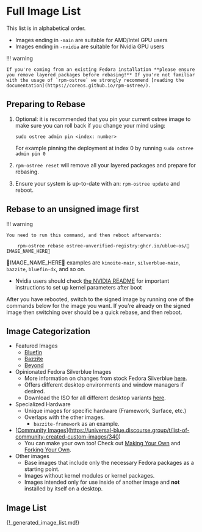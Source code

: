# Full Image List

This list is in alphabetical order.

- Images ending in `-main` are suitable for AMD/Intel GPU users
- Images ending in `-nvidia` are suitable for Nvidia GPU users

!!! warning

    If you're coming from an existing Fedora installation **please ensure you remove layered packages before rebasing!** If you're not familiar with the usage of `rpm-ostree` we strongly recommend [reading the documentation](https://coreos.github.io/rpm-ostree/).

## Preparing to Rebase

1. Optional: it is recommended that you pin your current ostree image to make sure you can roll back if you change your mind using:
    ```
   sudo ostree admin pin <index: number>
   ```   
   For example pinning the deployment at index 0 by running `sudo ostree admin pin 0`

2. `rpm-ostree reset` will remove all your layered packages and prepare for rebasing.
3. Ensure your system is up-to-date with an: `rpm-ostree update` and reboot.

## Rebase to an unsigned image first

!!! warning

    You need to run this command, and then reboot afterwards:

        rpm-ostree rebase ostree-unverified-registry:ghcr.io/ublue-os/🚨IMAGE_NAME_HERE🚨

🚨IMAGE_NAME_HERE🚨 examples are `kinoite-main`, `silverblue-main`, `bazzite`, `bluefin-dx`, and so on.

- Nvidia users should check [the NVIDIA README](https://universal-blue.org/images/nvidia/) for important instructions to set up kernel parameters after boot

After you have rebooted, switch to the signed image by running one of the commands below for the image you want. If you're already on the signed image then switching over should be a quick rebase, and then reboot.

## Image Categorization
- Featured Images
    - [Bluefin](https://github.com/ublue-os/bluefin)
    - [Bazzite](https://github.com/ublue-os/bazzite/)
    - [Beyond](https://github.com/ublue-os/beyond)
- Opinionated Fedora Silverblue Images
    - More information on changes from stock Fedora Silverblue [here](/images/main/). 
    - Offers different desktop environments and window managers if desired.
    - Download the ISO for all different desktop variants [here](https://github.com/ublue-os/main/releases).
- Specialized Hardware
    - Unique images for specific hardware (Framework, Surface, etc.)
    -  Overlaps with the other images.
        -  `bazzite-framework` as an example.
- [[Community Images](https://github.com/ublue-os/awesome-custom-images)](https://universal-blue.discourse.group/t/list-of-community-created-custom-images/340)
    - You can make your own too!  Check out [Making Your Own](/tinker/make-your-own/) and [Forking Your Own](/guide/fork-your-own/).
- Other images
    - Base images that include only the necessary Fedora packages as a starting point.
    - Images without kernel modules or kernel packages.
    - Images intended only for use inside of another image and **not** installed by itself on a desktop.

## Image List

{!_generated_image_list.md!}
